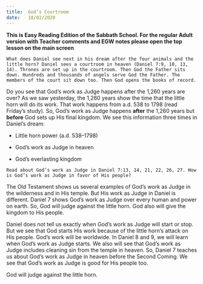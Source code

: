 ```yaml
---
title:  God’s Courtroom
date:   18/02/2020
---
```


**This is Easy Reading Edition of the Sabbath School. For the regular Adult version with Teacher comments and EGW notes please open the top lesson on the main screen** 

`What does Daniel see next in his dream after the four animals and the little horn? Daniel sees a courtroom in heaven (Daniel 7:9, 10, 13, 14). Thrones are set up in the courtroom. Then God the Father sits down. Hundreds and thousands of angels serve God the Father. The members of the court sit down too. Then God opens the books of record.`

Do you see that God’s work as Judge happens after the 1,260 years are over? As we saw yesterday, the 1,260 years show the time that the little horn will do its work. That work happens from a.d. 538 to 1798 (read Friday’s study). So, God’s work as Judge happens **after** the 1,260 years but **before** God sets up His final kingdom. We see this information three times in Daniel’s dream:

- Little horn power (a.d. 538–1798)

- God’s work as Judge in heaven

- God’s everlasting kingdom

`Read about God’s work as Judge in Daniel 7:13, 14, 21, 22, 26, 27. How is God’s work as Judge in favor of His people?`

The Old Testament shows us several examples of God’s work as Judge in the wilderness and in His temple. But His work as Judge in Daniel is different. Daniel 7 shows God’s work as Judge over every human and power on earth. So, God will judge against the little horn. God also will give the kingdom to His people.

Daniel does not tell us exactly when God’s work as Judge will start or stop. But we see that God starts His work because of the little horn’s attack on His people. God’s work will be worldwide. In Daniel 8 and 9, we will learn when God’s work as Judge starts. We also will see that God’s work as Judge includes cleaning sin from the temple in heaven. So, Daniel 7 teaches us about God’s work as Judge in heaven before the Second Coming. We see that God’s work as Judge is good for His people too.

God will judge against the little horn.
